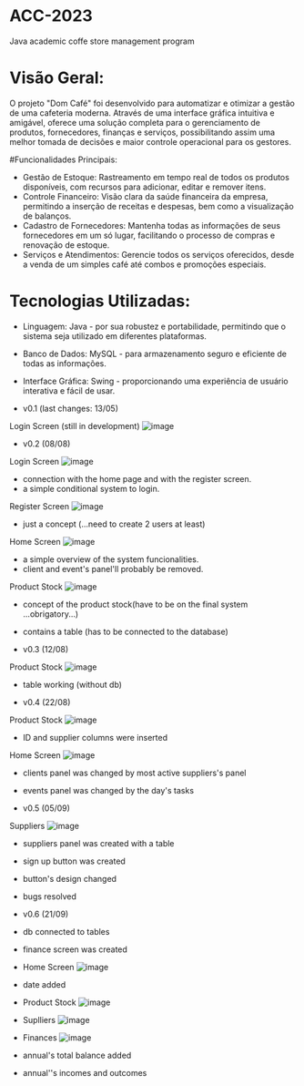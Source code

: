 # ACC-2023
Java academic coffe store management program

# Visão Geral:

O projeto "Dom Café" foi desenvolvido para automatizar e otimizar a gestão de uma cafeteria moderna. Através de uma interface gráfica intuitiva e amigável, oferece uma solução completa para o gerenciamento de produtos, fornecedores, finanças e serviços, possibilitando assim uma melhor tomada de decisões e maior controle operacional para os gestores.

#Funcionalidades Principais:

- Gestão de Estoque: Rastreamento em tempo real de todos os produtos disponíveis, com recursos para adicionar, editar e remover itens.
- Controle Financeiro: Visão clara da saúde financeira da empresa, permitindo a inserção de receitas e despesas, bem como a visualização de balanços.
- Cadastro de Fornecedores: Mantenha todas as informações de seus fornecedores em um só lugar, facilitando o processo de compras e renovação de estoque.
- Serviços e Atendimentos: Gerencie todos os serviços oferecidos, desde a venda de um simples café até combos e promoções especiais.

# Tecnologias Utilizadas:

- Linguagem: Java - por sua robustez e portabilidade, permitindo que o sistema seja utilizado em diferentes plataformas.
- Banco de Dados: MySQL - para armazenamento seguro e eficiente de todas as informações.
- Interface Gráfica: Swing - proporcionando uma experiência de usuário interativa e fácil de usar.

- v0.1 (last changes: 13/05)

Login Screen (still in development)
![image](https://github.com/GH5015/ACC-2023/assets/94612707/2e3345c7-d0d2-4539-b6eb-74351332ecad)

- v0.2 (08/08)

Login Screen 
![image](https://github.com/GH5015/ACC-2023/assets/94612707/b83c1097-7bdd-4c03-aed2-e28039ab0ef0)
- connection with the home page and with the register screen.
- a simple conditional system to login.

Register Screen
![image](https://github.com/GH5015/ACC-2023/assets/94612707/54a88ed1-9920-4f9b-b526-071de08c6e31)
- just a concept (...need to create 2 users at least)

Home Screen
![image](https://github.com/GH5015/ACC-2023/assets/94612707/a1dcc192-a76b-4e22-82bd-b3c48aa48dc7)
- a simple overview of the system funcionalities.
- client and event's panel'll probably be removed.

Product Stock
![image](https://github.com/GH5015/ACC-2023/assets/94612707/9a383416-d0f1-4dee-bec0-8339be79a355)
- concept of the product stock(have to be on the final system ...obrigatory...)
- contains a table (has to be connected to the database)

- v0.3 (12/08)

Product Stock
![image](https://github.com/GH5015/ACC-2023/assets/94612707/60664b39-7fa7-4750-a5b4-225b8211a70a)
- table working (without db)

- v0.4 (22/08)

Product Stock
![image](https://github.com/GH5015/ACC-2023/assets/94612707/20cb3bff-acb6-4e02-b78e-3a3caab63aaf)
- ID and supplier columns were inserted

Home Screen
![image](https://github.com/GH5015/ACC-2023/assets/94612707/232114b4-852a-4cd6-8f37-71c2f0c79627)
- clients panel was changed by most active suppliers's panel
- events panel was changed by the day's tasks

- v0.5 (05/09)

Suppliers
![image](https://github.com/GH5015/ACC-2023/assets/94612707/ad825fb8-520f-4dd4-8f15-ca2b0368c7d4)
- suppliers panel was created with a table
- sign up button was created
- button's design changed
- bugs resolved

- v0.6 (21/09)

- db connected to tables
- finance screen was created

- Home Screen
![image](https://github.com/GH5015/ACC-2023/assets/94612707/76a0a67a-91fc-41f2-8054-35abc8136886)

- date added

- Product Stock
![image](https://github.com/GH5015/ACC-2023/assets/94612707/8e855483-f6e4-4afa-a297-130facd2355c)

- Suplliers
![image](https://github.com/GH5015/ACC-2023/assets/94612707/d2a845cb-592b-4e2b-9d89-d9a53da1ee57)

- Finances
![image](https://github.com/GH5015/ACC-2023/assets/94612707/bfb4a899-4ecc-4aca-acf6-aac94a06744e)

- annual's total balance added
- annual''s incomes and outcomes








